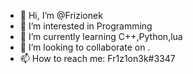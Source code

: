 - 👋 Hi, I’m @Frizionek
- 👀 I’m interested in Programming
- 🌱 I’m currently learning C++,Python,lua
- 💞️ I’m looking to collaborate on .
- 📫 How to reach me: Fr1z1on3k#3347
<!---
Frizionek/Frizionek is a ✨ special ✨ repository because its `README.md` (this file) appears on your GitHub profile.
You can click the Preview link to take a look at your changes.
--->
